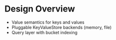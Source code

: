 # Design Overview

- Value semantics for keys and values
- Pluggable KeyValueStore backends (memory, file)
- Query layer with bucket indexing
